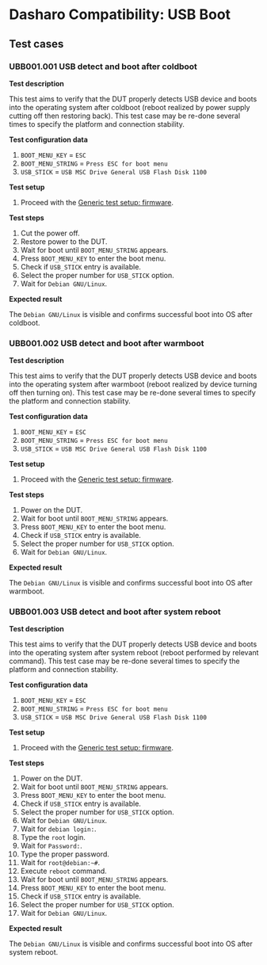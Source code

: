 # Dasharo Compatibility: USB Boot

## Test cases

### UBB001.001 USB detect and boot after coldboot

**Test description**

This test aims to verify that the DUT properly detects USB device and boots into
the operating system after coldboot (reboot realized by power supply cutting off
then restoring back). This test case may be re-done several times to specify the
platform and connection stability.

**Test configuration data**

1. `BOOT_MENU_KEY` = `ESC`
2. `BOOT_MENU_STRING` = `Press ESC for boot menu`
3. `USB_STICK` = `USB MSC Drive General USB Flash Disk 1100`

**Test setup**

1. Proceed with the [Generic test setup: firmware](generic-test-setup.md#firmware).

**Test steps**

1. Cut the power off.
2. Restore power to the DUT.
3. Wait for boot until `BOOT_MENU_STRING` appears.
4. Press `BOOT_MENU_KEY` to enter the boot menu.
5. Check if `USB_STICK` entry is available.
6. Select the proper number for `USB_STICK` option.
7. Wait for `Debian GNU/Linux`.

**Expected result**

The `Debian GNU/Linux` is visible and confirms successful boot into OS after
coldboot.

### UBB001.002 USB detect and boot after warmboot

**Test description**

This test aims to verify that the DUT properly detects USB device and boots into
the operating system after warmboot (reboot realized by device turning off then
turning on). This test case may be re-done several times to specify the platform
and connection stability.

**Test configuration data**

1. `BOOT_MENU_KEY` = `ESC`
2. `BOOT_MENU_STRING` = `Press ESC for boot menu`
3. `USB_STICK` = `USB MSC Drive General USB Flash Disk 1100`

**Test setup**

1. Proceed with the [Generic test setup: firmware](generic-test-setup.md#firmware).

**Test steps**

1. Power on the DUT.
2. Wait for boot until `BOOT_MENU_STRING` appears.
3. Press `BOOT_MENU_KEY` to enter the boot menu.
4. Check if `USB_STICK` entry is available.
5. Select the proper number for `USB_STICK` option.
6. Wait for `Debian GNU/Linux`.

**Expected result**

The `Debian GNU/Linux` is visible and confirms successful boot into OS after
warmboot.

### UBB001.003 USB detect and boot after system reboot

**Test description**

This test aims to verify that the DUT properly detects USB device and boots into
the operating system after system reboot (reboot performed by relevant command).
This test case may be re-done several times to specify the platform and
connection stability.

**Test configuration data**

1. `BOOT_MENU_KEY` = `ESC`
2. `BOOT_MENU_STRING` = `Press ESC for boot menu`
3. `USB_STICK` = `USB MSC Drive General USB Flash Disk 1100`

**Test setup**

1. Proceed with the [Generic test setup: firmware](generic-test-setup.md#firmware).

**Test steps**

1. Power on the DUT.
2. Wait for boot until `BOOT_MENU_STRING` appears.
3. Press `BOOT_MENU_KEY` to enter the boot menu.
4. Check if `USB_STICK` entry is available.
5. Select the proper number for `USB_STICK` option.
6. Wait for `Debian GNU/Linux`.
7. Wait for `debian login:`.
8. Type the `root` login.
9. Wait for `Password:`.
10. Type the proper password.
11. Wait for `root@debian:~#`.
12. Execute `reboot` command.
13. Wait for boot until `BOOT_MENU_STRING` appears.
14. Press `BOOT_MENU_KEY` to enter the boot menu.
15. Check if `USB_STICK` entry is available.
16. Select the proper number for `USB_STICK` option.
17. Wait for `Debian GNU/Linux`.

**Expected result**

The `Debian GNU/Linux` is visible and confirms successful boot into OS after
system reboot.